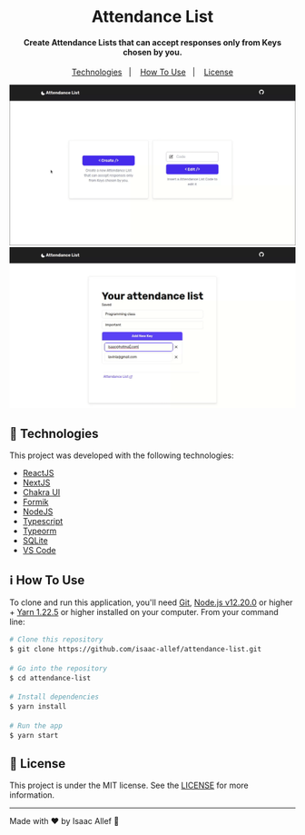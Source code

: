 <h1 align="center">
    Attendance List
</h1>

<h4 align="center">
  Create Attendance Lists that can accept responses only from Keys chosen by you.
</h4>


<p align="center">
  <a href="#rocket-technologies">Technologies</a>&nbsp;&nbsp;&nbsp;|&nbsp;&nbsp;&nbsp;
  <a href="#information_source-how-to-use">How To Use</a>&nbsp;&nbsp;&nbsp;|&nbsp;&nbsp;&nbsp;
  <a href="#memo-license">License</a>
</p>

![Create attendance list gif](https://github.com/isaac-allef/attendance-list/blob/main/public/create-attendance-list.gif)
![Response attendance list gif](https://github.com/isaac-allef/attendance-list/blob/main/public/response-attendance-list.gif)

## :rocket: Technologies

This project was developed with the following technologies:

-  [ReactJS](https://reactjs.org/)
-  [NextJS]()
-  [Chakra UI]()
-  [Formik]()
-  [NodeJS]()
-  [Typescript]()
-  [Typeorm]()
-  [SQLite]()
-  [VS Code][vc]

## :information_source: How To Use

To clone and run this application, you'll need [Git](https://git-scm.com), [Node.js v12.20.0][nodejs] or higher + [Yarn 1.22.5][yarn] or higher installed on your computer. From your command line:

```bash
# Clone this repository
$ git clone https://github.com/isaac-allef/attendance-list.git

# Go into the repository
$ cd attendance-list

# Install dependencies
$ yarn install

# Run the app
$ yarn start
```

## :memo: License
This project is under the MIT license. See the [LICENSE](https://github.com/...) for more information.

---

Made with ♥ by Isaac Allef :wave:

[nodejs]: https://nodejs.org/
[yarn]: https://yarnpkg.com/
[vc]: https://code.visualstudio.com/
